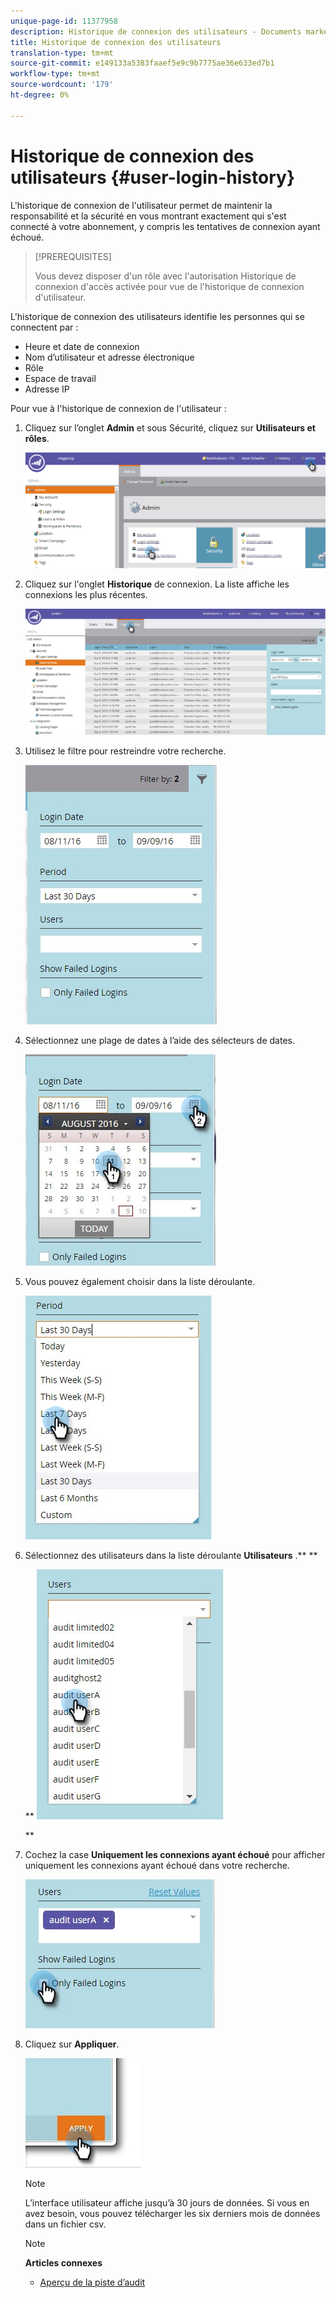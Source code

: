 ```yaml
---
unique-page-id: 11377958
description: Historique de connexion des utilisateurs - Documents marketing - Documentation du produit
title: Historique de connexion des utilisateurs
translation-type: tm+mt
source-git-commit: e149133a5383faaef5e9c9b7775ae36e633ed7b1
workflow-type: tm+mt
source-wordcount: '179'
ht-degree: 0%

---
```



# Historique de connexion des utilisateurs {#user-login-history}

L&#39;historique de connexion de l&#39;utilisateur permet de maintenir la responsabilité et la sécurité en vous montrant exactement qui s&#39;est connecté à votre abonnement, y compris les tentatives de connexion ayant échoué.

>[!PREREQUISITES]
>
>Vous devez disposer d&#39;un rôle avec l&#39;autorisation Historique de connexion d&#39;accès activée pour vue de l&#39;historique de connexion d&#39;utilisateur.

L&#39;historique de connexion des utilisateurs identifie les personnes qui se connectent par :

* Heure et date de connexion
* Nom d’utilisateur et adresse électronique
* Rôle
* Espace de travail
* Adresse IP

Pour vue à l&#39;historique de connexion de l&#39;utilisateur :

1. Cliquez sur l’onglet **Admin** et sous Sécurité, cliquez sur **Utilisateurs et rôles**.

   ![](assets/image2016-7-12-9-3a2-3a31.png)

1. Cliquez sur l&#39;onglet **Historique** de connexion. La liste affiche les connexions les plus récentes.

   ![](assets/login-history-tab.jpg)

1. Utilisez le filtre pour restreindre votre recherche.

   ![](assets/filter-main.jpg)

1. Sélectionnez une plage de dates à l’aide des sélecteurs de dates.

   ![](assets/select-date-range-hand.jpg)

1. Vous pouvez également choisir dans la liste déroulante.

   ![](assets/filter-select-from-dropdown.jpg)

1. Sélectionnez des utilisateurs dans la liste déroulante **Utilisateurs** .** **

   ** ![](assets/user-dropdown.jpg)

   **

1. Cochez la case **Uniquement les connexions ayant échoué** pour afficher uniquement les connexions ayant échoué dans votre recherche.

   ![](assets/only-failed-logins.jpg)

1. Cliquez sur **Appliquer**.

   ![](assets/click-apply-real.jpg)

   >[!NOTE]
   >
   >L’interface utilisateur affiche jusqu’à 30 jours de données. Si vous en avez besoin, vous pouvez télécharger les six derniers mois de données dans un fichier csv.

   >[!NOTE]
   >
   >**Articles connexes**
   >
   >    
   >    
   >    * [Aperçu de la piste d’audit](audit-trail-overview.md)


